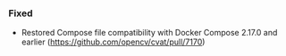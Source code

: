 ### Fixed

- Restored Compose file compatibility with Docker Compose 2.17.0 and earlier
  (<https://github.com/opencv/cvat/pull/7170>)
